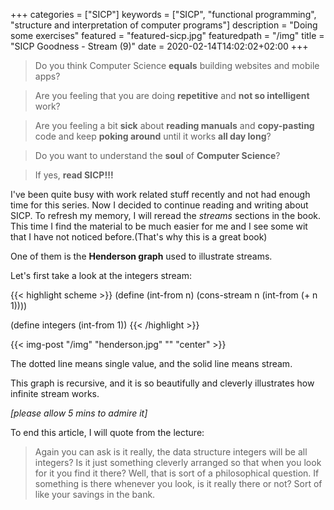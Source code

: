 +++
categories = ["SICP"]
keywords = ["SICP", "functional programming", "structure and interpretation of computer programs"]
description = "Doing some exercises"
featured = "featured-sicp.jpg"
featuredpath = "/img"
title = "SICP Goodness - Stream (9)"
date = 2020-02-14T14:02:02+02:00
+++

>Do you think Computer Science **equals** building websites and mobile apps? 

>Are you feeling that you are doing **repetitive** and **not so intelligent** work?

>Are you feeling a bit **sick** about **reading manuals** and **copy-pasting** code and keep **poking around** until it works **all day long**? 

>Do you want to understand the **soul** of **Computer Science**?

>If yes, **read SICP!!!**

I've been quite busy with work related stuff recently and not had enough time for this series. Now I decided to continue reading and writing about SICP. To refresh my memory, I will reread the *streams* sections in the book. This time I find the material to be much easier for me and I see some wit that I have not noticed before.(That's why this is a great book)

One of them is the **Henderson graph** used to illustrate streams.

Let's first take a look at the integers stream:

{{< highlight scheme >}}
(define (int-from n)
  (cons-stream n (int-from (+ n 1))))
  
(define integers (int-from 1))
{{< /highlight >}}

{{< img-post "/img" "henderson.jpg" "" "center" >}}

The dotted line means single value, and the solid line means stream.

This graph is recursive, and it is so beautifully and cleverly illustrates how infinite stream works.

*[please allow 5 mins to admire it]*

To end this article, I will quote from the lecture:

>Again you can ask is it really, the data structure integers will be all integers? Is it just something cleverly arranged so that when you look for it you find it there? Well, that is sort of a philosophical question. If something is there whenever you look, is it really there or not? Sort of like your savings in the bank.
